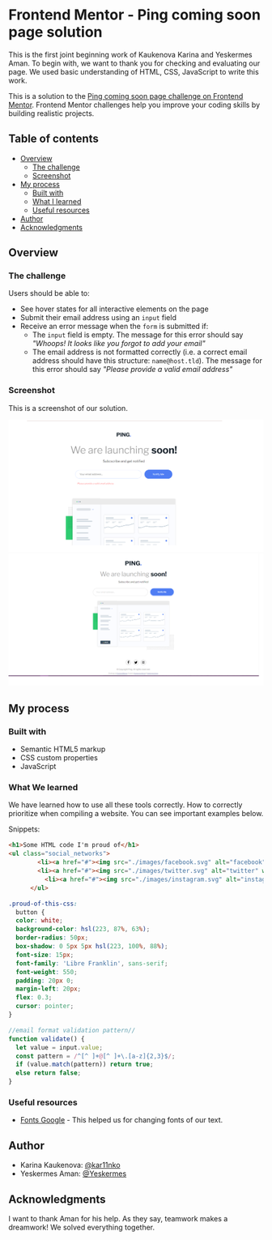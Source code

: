# Frontend Mentor - Ping coming soon page solution

This is the first joint beginning work of Kaukenova Karina and Yeskermes Aman.
To begin with, we want to thank you for checking and evaluating our page.
We used basic understanding of HTML, CSS, JavaScript to write this work.

This is a solution to the [Ping coming soon page challenge on Frontend Mentor](https://www.frontendmentor.io/challenges/ping-single-column-coming-soon-page-5cadd051fec04111f7b848da). Frontend Mentor challenges help you improve your coding skills by building realistic projects. 

## Table of contents

- [Overview](#overview)
  - [The challenge](#the-challenge)
  - [Screenshot](#screenshot)
- [My process](#my-process)
  - [Built with](#built-with)
  - [What I learned](#what-i-learned)
  - [Useful resources](#useful-resources)
- [Author](#author)
- [Acknowledgments](#acknowledgments)

## Overview

### The challenge

Users should be able to:

- See hover states for all interactive elements on the page
- Submit their email address using an `input` field
- Receive an error message when the `form` is submitted if:
	- The `input` field is empty. The message for this error should say *"Whoops! It looks like you forgot to add your email"*
	- The email address is not formatted correctly (i.e. a correct email address should have this structure: `name@host.tld`). The message for this error should say *"Please provide a valid email address"*

### Screenshot

This is a screenshot of our solution.

![Alt-screen1](screenshot.png)
![Alt-screen1](screenshot2.png)

## My process

### Built with

- Semantic HTML5 markup
- CSS custom properties
- JavaScript

### What We learned
We have learned how to use all these tools correctly. How to correctly prioritize when compiling a website. You can see important examples below.

Snippets:

```html
<h1>Some HTML code I'm proud of</h1>
<ul class="social_networks">
        <li><a href="#"><img src="./images/facebook.svg" alt="facebook" width="15"></a></li>
        <li><a href="#"><img src="./images/twitter.svg" alt="twitter" width="24"></a></li>
          <li><a href="#"><img src="./images/instagram.svg" alt="instagram" width="20"></a></li>
      </ul>
```
```css
.proud-of-this-css:
  button {
  color: white;
  background-color: hsl(223, 87%, 63%);
  border-radius: 50px;
  box-shadow: 0 5px 5px hsl(223, 100%, 88%);
  font-size: 15px;
  font-family: 'Libre Franklin', sans-serif;
  font-weight: 550;
  padding: 20px 0;
  margin-left: 20px;
  flex: 0.3;
  cursor: pointer;
}
```
```js
//email format validation pattern//
function validate() {
  let value = input.value;
  const pattern = /^[^ ]+@[^ ]+\.[a-z]{2,3}$/;
  if (value.match(pattern)) return true;
  else return false;
}
```
### Useful resources

- [Fonts Google](https://fonts.google.com/specimen/Libre+Franklin) - This helped us for changing fonts of our text.

## Author
- Karina Kaukenova: [@kar11nko](https://github.com/kar11nko)
- Yeskermes Aman:  [@Yeskermes](https://github.com/Yeskermes)

## Acknowledgments

I want to thank Aman for his help. As they say, teamwork makes a dreamwork! We solved everything together.

